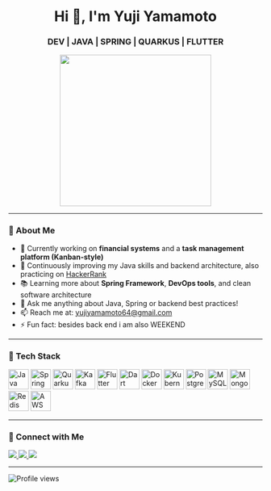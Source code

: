<h1 align="center">Hi 👋, I'm Yuji Yamamoto</h1>
<h3 align="center">DEV | JAVA | SPRING | QUARKUS | FLUTTER</h3>

<p align="center">
  <img src="https://media.giphy.com/media/13HgwGsXF0aiGY/giphy.gif" width="300" />
</p>

---

### 🚀 About Me

- 💼 Currently working on **financial systems** and a **task management platform
  (Kanban-style)**
- 🌱 Continuously improving my Java skills and backend architecture, also
  practicing on
  [HackerRank](https://github.com/yujiyamamoto64/hackerrank/commits/main)
- 📚 Learning more about **Spring Framework**, **DevOps tools**, and clean
  software architecture
- 💬 Ask me anything about Java, Spring or backend best practices!
- 📫 Reach me at: [yujiyamamoto64@gmail.com](mailto:yujiyamamoto64@gmail.com)
- ⚡ Fun fact: besides back end i am also WEEKEND

---

### 🧰 Tech Stack

<p>
  <img src="https://cdn.jsdelivr.net/gh/devicons/devicon/icons/java/java-original.svg" width="40" alt="Java"/>
  <img src="https://cdn.jsdelivr.net/gh/devicons/devicon/icons/spring/spring-original.svg" width="40" alt="Spring"/>
  <img src="https://cdn.jsdelivr.net/gh/devicons/devicon/icons/quarkus/quarkus-original.svg" width="40" alt="Quarkus"/>
  <img src="https://cdn.jsdelivr.net/gh/devicons/devicon/icons/apachekafka/apachekafka-original.svg" width="40" alt="Kafka"/>
  <img src="https://cdn.jsdelivr.net/gh/devicons/devicon/icons/flutter/flutter-original.svg" width="40" alt="Flutter"/>
  <img src="https://cdn.jsdelivr.net/gh/devicons/devicon/icons/dart/dart-original.svg" width="40" alt="Dart"/>
  <img src="https://cdn.jsdelivr.net/gh/devicons/devicon/icons/docker/docker-original.svg" width="40" alt="Docker"/>
  <img src="https://cdn.jsdelivr.net/gh/devicons/devicon/icons/kubernetes/kubernetes-plain.svg" width="40" alt="Kubernetes"/>
  <img src="https://cdn.jsdelivr.net/gh/devicons/devicon/icons/postgresql/postgresql-original.svg" width="40" alt="PostgreSQL"/>
  <img src="https://cdn.jsdelivr.net/gh/devicons/devicon/icons/mysql/mysql-original.svg" width="40" alt="MySQL"/>
  <img src="https://cdn.jsdelivr.net/gh/devicons/devicon/icons/mongodb/mongodb-original.svg" width="40" alt="MongoDB"/>
  <img src="https://cdn.jsdelivr.net/gh/devicons/devicon/icons/redis/redis-original.svg" width="40" alt="Redis"/>
  <img src="https://cdn.jsdelivr.net/gh/devicons/devicon/icons/aws/aws-original.svg" width="40" alt="AWS"/>
</p>

---

### 🤝 Connect with Me

<p>
  <a href="https://www.linkedin.com/in/yujiyamamoto64/" target="_blank">
    <img src="https://img.shields.io/badge/LinkedIn-blue?style=flat&logo=linkedin&logoColor=white" />
  </a>
  <a href="https://www.hackerrank.com/yujiyamamoto64" target="_blank">
    <img src="https://img.shields.io/badge/HackerRank-2EC866?style=flat&logo=hackerrank&logoColor=white" />
  </a>
  <a href="https://github.com/yujiyamamoto64" target="_blank">
    <img src="https://img.shields.io/badge/GitHub-181717?style=flat&logo=github&logoColor=white" />
  </a>
</p>

---

![Profile views](https://komarev.com/ghpvc/?username=yujiyamamoto64&style=flat-square)
